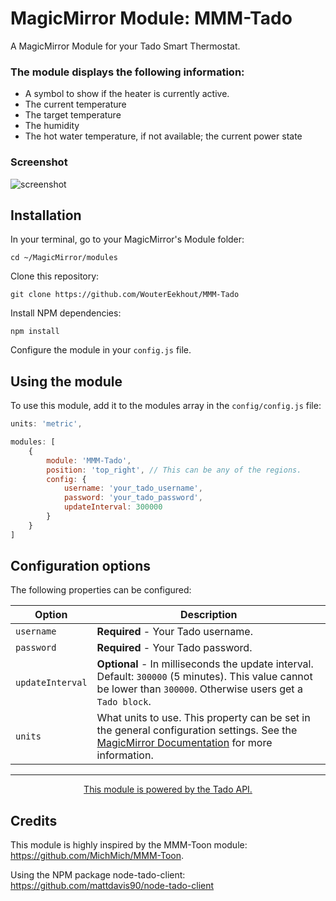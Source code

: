 # MagicMirror Module: MMM-Tado
A MagicMirror Module for your Tado Smart Thermostat. 

### The module displays the following information:

* A symbol to show if the heater is currently active.
* The current temperature
* The target temperature
* The humidity
* The hot water temperature, if not available; the current power state

### Screenshot
![screenshot](https://github.com/WouterEekhout/MMM-Tado/blob/master/img/screenshot.png)

## Installation

In your terminal, go to your MagicMirror's Module folder:
````
cd ~/MagicMirror/modules
````

Clone this repository:
````
git clone https://github.com/WouterEekhout/MMM-Tado
````

Install NPM dependencies:
```
npm install
```

Configure the module in your `config.js` file.

## Using the module

To use this module, add it to the modules array in the `config/config.js` file:
````javascript
units: 'metric',

modules: [
    {
        module: 'MMM-Tado',
        position: 'top_right', // This can be any of the regions.
        config: {
            username: 'your_tado_username', 
            password: 'your_tado_password', 
            updateInterval: 300000
        }
    }
]
````

## Configuration options

The following properties can be configured:


<table width="100%">
	<thead>
		<tr>
			<th>Option</th>
			<th width="100%">Description</th>
		</tr>
	</thead>
	<tbody>
        <tr>
			<td><code>username</code></td>
			<td><b>Required</b> - Your Tado username.</td>
		</tr>
        <tr>
			<td><code>password</code></td>
			<td><b>Required</b> - Your Tado password.</td>
		</tr>
        <tr>
            <td><code>updateInterval</code></td>
            <td><b>Optional</b> - In milliseconds the update interval. Default: <code>300000</code> 
            (5 minutes). This value cannot be lower than <code>300000</code>. Otherwise users get a
             <code>Tado block</code>.</td>
        </tr>
        <tr>
            <td><code>units</code></td>
            <td>
                What units to use. This property can be set in the general configuration settings. See the <a href="https://docs.magicmirror.builders/getting-started/configuration.html#general">MagicMirror Documentation</a> for more information.
            </td>
        </tr>
	</tbody>
</table>

---
<p align="center">
    <a href="https://www.tado.com">This module is powered by the Tado API.</a>    
</p>


## Credits
This module is highly inspired by the 
MMM-Toon module: https://github.com/MichMich/MMM-Toon.

Using the NPM package node-tado-client: https://github.com/mattdavis90/node-tado-client
